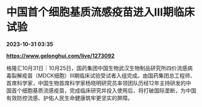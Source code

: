# 中国首个细胞基质流感疫苗进入Ⅲ期临床试验

**2023-10-31 03:35**

**https://www.gelonghui.com/live/1273092**

格隆汇10月31日｜10月25日，国药集团中国生物武汉生物制品研究所四价流感病毒裂解疫苗（MDCK细胞）Ⅲ期临床试验受试者入组完成。由国药集团总工程师、首席科学家，中国生物首席科学家杨晓明研究员率领团队历经12年主持研发的中国首个细胞基质流感疫苗，完成临床研究并投入使用后，将打破国际垄断，为中国有效防控流感、护佑人民生命健康筑牢更坚实的屏障。